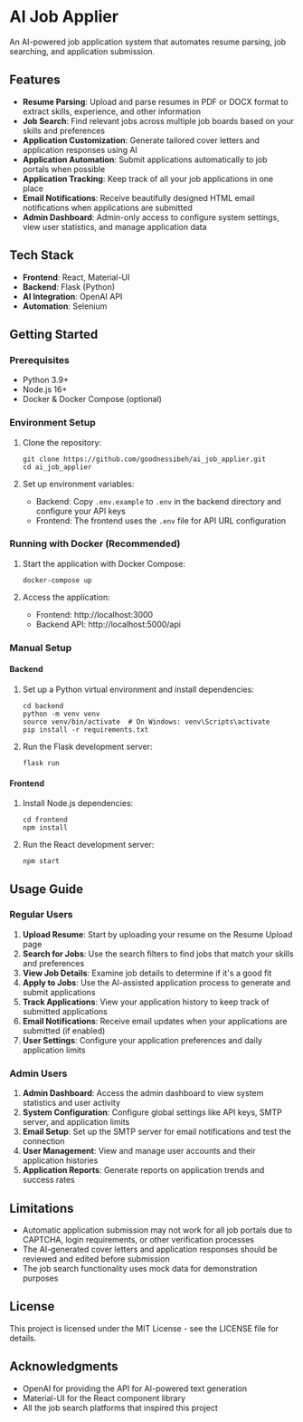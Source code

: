 # AI Job Applier

An AI-powered job application system that automates resume parsing, job searching, and application submission.

## Features

- **Resume Parsing**: Upload and parse resumes in PDF or DOCX format to extract skills, experience, and other information
- **Job Search**: Find relevant jobs across multiple job boards based on your skills and preferences
- **Application Customization**: Generate tailored cover letters and application responses using AI
- **Application Automation**: Submit applications automatically to job portals when possible
- **Application Tracking**: Keep track of all your job applications in one place
- **Email Notifications**: Receive beautifully designed HTML email notifications when applications are submitted
- **Admin Dashboard**: Admin-only access to configure system settings, view user statistics, and manage application data

## Tech Stack

- **Frontend**: React, Material-UI
- **Backend**: Flask (Python)
- **AI Integration**: OpenAI API
- **Automation**: Selenium

## Getting Started

### Prerequisites

- Python 3.9+
- Node.js 16+
- Docker & Docker Compose (optional)

### Environment Setup

1. Clone the repository:
   ```
   git clone https://github.com/goodnessibeh/ai_job_applier.git
   cd ai_job_applier
   ```

2. Set up environment variables:
   - Backend: Copy `.env.example` to `.env` in the backend directory and configure your API keys
   - Frontend: The frontend uses the `.env` file for API URL configuration

### Running with Docker (Recommended)

1. Start the application with Docker Compose:
   ```
   docker-compose up
   ```

2. Access the application:
   - Frontend: http://localhost:3000
   - Backend API: http://localhost:5000/api

### Manual Setup

#### Backend

1. Set up a Python virtual environment and install dependencies:
   ```
   cd backend
   python -m venv venv
   source venv/bin/activate  # On Windows: venv\Scripts\activate
   pip install -r requirements.txt
   ```

2. Run the Flask development server:
   ```
   flask run
   ```

#### Frontend

1. Install Node.js dependencies:
   ```
   cd frontend
   npm install
   ```

2. Run the React development server:
   ```
   npm start
   ```

## Usage Guide

### Regular Users

1. **Upload Resume**: Start by uploading your resume on the Resume Upload page
2. **Search for Jobs**: Use the search filters to find jobs that match your skills and preferences
3. **View Job Details**: Examine job details to determine if it's a good fit
4. **Apply to Jobs**: Use the AI-assisted application process to generate and submit applications
5. **Track Applications**: View your application history to keep track of submitted applications
6. **Email Notifications**: Receive email updates when your applications are submitted (if enabled)
7. **User Settings**: Configure your application preferences and daily application limits

### Admin Users

1. **Admin Dashboard**: Access the admin dashboard to view system statistics and user activity
2. **System Configuration**: Configure global settings like API keys, SMTP server, and application limits
3. **Email Setup**: Set up the SMTP server for email notifications and test the connection
4. **User Management**: View and manage user accounts and their application histories
5. **Application Reports**: Generate reports on application trends and success rates

## Limitations

- Automatic application submission may not work for all job portals due to CAPTCHA, login requirements, or other verification processes
- The AI-generated cover letters and application responses should be reviewed and edited before submission
- The job search functionality uses mock data for demonstration purposes

## License

This project is licensed under the MIT License - see the LICENSE file for details.

## Acknowledgments

- OpenAI for providing the API for AI-powered text generation
- Material-UI for the React component library
- All the job search platforms that inspired this project